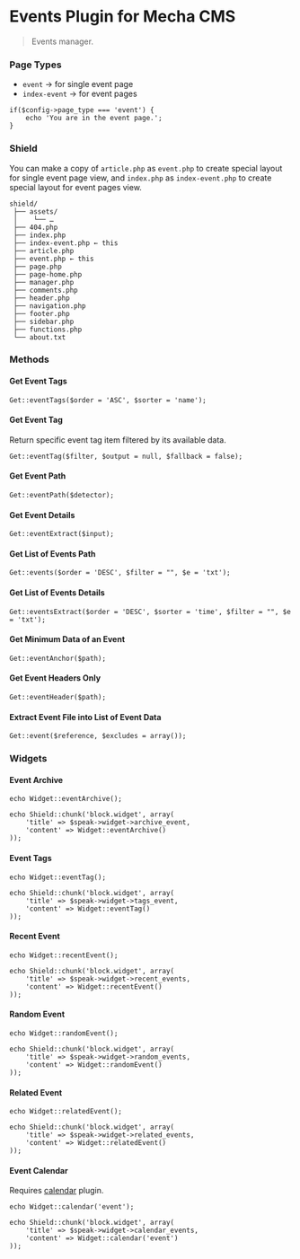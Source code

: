 Events Plugin for Mecha CMS
===========================

> Events manager.

### Page Types

 - `event` → for single event page
 - `index-event` → for event pages

~~~ .php
if($config->page_type === 'event') {
    echo 'You are in the event page.';
}
~~~

### Shield

You can make a copy of `article.php` as `event.php` to create special layout for single event page view, and `index.php` as `index-event.php` to create special layout for event pages view.

~~~ .no-highlight
shield/
 ├── assets/
 │    └── …
 ├── 404.php
 ├── index.php
 ├── index-event.php ← this
 ├── article.php
 ├── event.php ← this
 ├── page.php
 ├── page-home.php
 ├── manager.php
 ├── comments.php
 ├── header.php
 ├── navigation.php
 ├── footer.php
 ├── sidebar.php
 ├── functions.php
 └── about.txt
~~~

### Methods

#### Get Event Tags

~~~ .php
Get::eventTags($order = 'ASC', $sorter = 'name');
~~~

#### Get Event Tag

Return specific event tag item filtered by its available data.

~~~ .php
Get::eventTag($filter, $output = null, $fallback = false);
~~~

#### Get Event Path

~~~ .php
Get::eventPath($detector);
~~~

#### Get Event Details

~~~ .php
Get::eventExtract($input);
~~~

#### Get List of Events Path

~~~ .php
Get::events($order = 'DESC', $filter = "", $e = 'txt');
~~~

#### Get List of Events Details

~~~ .php
Get::eventsExtract($order = 'DESC', $sorter = 'time', $filter = "", $e = 'txt');
~~~

#### Get Minimum Data of an Event

~~~ .php
Get::eventAnchor($path);
~~~

#### Get Event Headers Only

~~~ .php
Get::eventHeader($path);
~~~

#### Extract Event File into List of Event Data

~~~ .php
Get::event($reference, $excludes = array());
~~~

### Widgets

#### Event Archive

~~~ .php
echo Widget::eventArchive();
~~~

~~~ .php
echo Shield::chunk('block.widget', array(
    'title' => $speak->widget->archive_event,
    'content' => Widget::eventArchive()
));
~~~

#### Event Tags

~~~ .php
echo Widget::eventTag();
~~~

~~~ .php
echo Shield::chunk('block.widget', array(
    'title' => $speak->widget->tags_event,
    'content' => Widget::eventTag()
));
~~~

#### Recent Event

~~~ .php
echo Widget::recentEvent();
~~~

~~~ .php
echo Shield::chunk('block.widget', array(
    'title' => $speak->widget->recent_events,
    'content' => Widget::recentEvent()
));
~~~

#### Random Event

~~~ .php
echo Widget::randomEvent();
~~~

~~~ .php
echo Shield::chunk('block.widget', array(
    'title' => $speak->widget->random_events,
    'content' => Widget::randomEvent()
));
~~~

#### Related Event

~~~ .php
echo Widget::relatedEvent();
~~~

~~~ .php
echo Shield::chunk('block.widget', array(
    'title' => $speak->widget->related_events,
    'content' => Widget::relatedEvent()
));
~~~

#### Event Calendar

Requires [calendar](http://mecha-cms.com/article/calendar-plugin "Calendar Plugin") plugin.

~~~ .php
echo Widget::calendar('event');
~~~

~~~ .php
echo Shield::chunk('block.widget', array(
    'title' => $speak->widget->calendar_events,
    'content' => Widget::calendar('event')
));
~~~